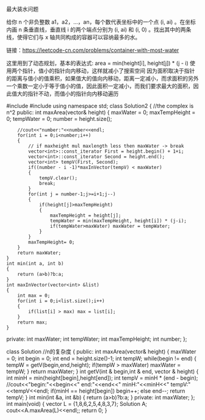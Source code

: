 最大装水问题

给你 n 个非负整数 a1，a2，...，an，每个数代表坐标中的一个点 (i, ai) 。在坐标内画 n 条垂直线，垂直线 i 的两个端点分别为 (i, ai) 和 (i, 0) 。找出其中的两条线，使得它们与 x 轴共同构成的容器可以容纳最多的水。

链接：https://leetcode-cn.com/problems/container-with-most-water

这里用到了动态规划，基本的表达式: area = min(height[i], height[j]) * (j - i) 使用两个指针，值小的指针向内移动，这样就减小了搜索空间 因为面积取决于指针的距离与值小的值乘积，如果值大的值向内移动，距离一定减小，而求面积的另外一个乘数一定小于等于值小的值，因此面积一定减小，而我们要求最大的面积，因此值大的指针不动，而值小的指针向内移动遍历

#include <iostream>
#include <vector>
using namespace std;
class Solution2 {   //the complex is n^2
public:
    int maxArea(vector<int>& height) {
        maxWater = 0;
        maxTempHeight = 0;
        tempWater = 0;
        number = height.size();

        //cout<<"number:"<<number<<endl;
        for(int i = 0;i<number;i++)
        {
            // if maxheight mul maxlength less then maxWater -> break
            vector<int>::const_iterator First = height.begin() + 1+i;
            vector<int>::const_iterator Second = height.end();
            vector<int> tempV(First, Second); 
            if((number - i -1)*maxInVector(tempV) < maxWater) 
            {
                tempV.clear();
                break;
            }
            for(int j = number-1;j>=i+1;j--)
            {
                if(height[j]>maxTempHeight)
                {
                    maxTempHeight = height[j];
                    tempWater = min(maxTempHeight, height[i]) * (j-i);
                    if(tempWater>maxWater) maxWater = tempWater;
                }
            }
            maxTempHeight= 0;
        }
        return maxWater;
    }
    int min(int a, int b)
    {
        return (a>b)?b:a;
    }
    int maxInVector(vector<int> &list)
    {
        int max = 0;
        for(int i = 0;i<list.size();i++)
        {
            if(list[i] > max) max = list[i];
        }
        return max;
    }
private:
    int maxWater;
    int tempWater;
    int maxTempHeight;
    int number;
};

class Solution   //n的复杂度
{
public:
    int maxArea(vector<int>& height) 
    {
        maxWater = 0;
        int begin = 0;
        int end = height.size()-1;
        int tempW;
        while(begin != end)
        {
            tempW = getV(begin,end,height);
            if(tempW > maxWater) maxWater = tempW;
        }
        return maxWater;
    }
    int getV(int & begin,int & end, vector<int> & height)
    {
        int minH = min(height[begin],height[end]);
        int tempV = minH * (end - begin);
        //cout<<"begin:"<<begin<<"       end:"<<end<<"        minH:"<<minH<<"        tempV:"<<tempV<<endl;
        if(minH == height[begin]) begin++;
        else end--;
        return tempV;
    }
    int min(int &a, int &b)
    {
        return (a>b)?b:a;
    }
private:
    int maxWater;
};
int main(void)
{
    vector<int> L = {1,8,6,2,5,4,8,3,7};
    Solution A;
    cout<<A.maxArea(L)<<endl;;
    return 0;
}

